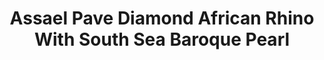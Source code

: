 ---
title: Assael Pave Diamond African Rhino With South Sea Baroque Pearl
description: |
  A beautifully rendered African Rhinoceros poses upon a Baroque Pearl in this sparkling, whimsical pendant necklace.
specs: |
  26.3 x 21.4 x 14.8mm South Sea Baroque Pearl with 10.44 carats of White Diamonds, set in 18K White Gold.
images:
  - /uploads/assael-pave-diamond-african-rhino-with-south-sea-baroque-pearl.png
category: Julie Parker Endangered Species
order: 1
tags:
  - necklaces
---